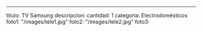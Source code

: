 ---
titulo: TV Samsung
descripcion: 
cantidad: 1
categoria: Electrodomésticos
foto1: "/images/tele1.jpg"
foto2: "/images/tele2.jpg"
foto3: 
